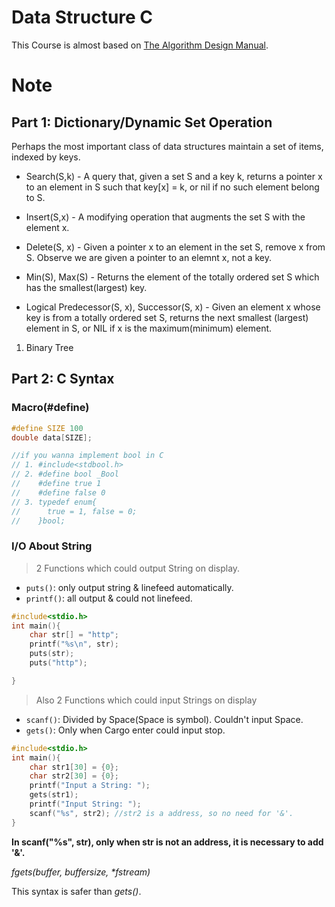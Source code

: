 # Data Structure C

This Course is almost based on [The Algorithm Design Manual](https://www3.cs.stonybrook.edu/~skiena/373/videos/).


# Note

## Part 1: Dictionary/Dynamic Set Operation

Perhaps the most important class of data structures maintain a set of items, indexed by keys.

- Search(S,k) - A query that, given a set S and a key k, returns a pointer x to an element in S such that key[x] = k, or nil if no such element belong to S.

- Insert(S,x) - A modifying operation that augments the set S with the element x.

- Delete(S, x) - Given a pointer x to an element in the set S, remove x from S. Observe we are given a pointer to an elemnt x, not a key.

- Min(S), Max(S) - Returns the element of the totally ordered set S which has the smallest(largest) key.

- Logical Predecessor(S, x), Successor(S, x) - Given an element x whose key is from a totally ordered set S, returns the next smallest (largest) element in S, or NIL if x is the maximum(minimum) element.

1. Binary Tree



## Part 2: C Syntax

### Macro(#define)

```c
#define SIZE 100
double data[SIZE];

//if you wanna implement bool in C
// 1. #include<stdbool.h>
// 2. #define bool _Bool
//    #define true 1
//    #define false 0
// 3. typedef enum{
//      true = 1, false = 0;
//    }bool;
```

### I/O About String

> 2 Functions which could output String on display.

- ```puts()```: only output string & linefeed automatically.
- ```printf()```: all output & could not linefeed.

```c
#include<stdio.h>
int main(){
    char str[] = "http";
    printf("%s\n", str);
    puts(str);
    puts("http");

}
```

> Also 2 Functions which could input Strings on display

- ```scanf()```: Divided by Space(Space is symbol). Couldn't input Space.
- ```gets()```: Only when Cargo enter could input stop.

```c
#include<stdio.h>
int main(){
    char str1[30] = {0};
    char str2[30] = {0};
    printf("Input a String: ");
    gets(str1);
    printf("Input String: ");
    scanf("%s", str2); //str2 is a address, so no need for '&'.
}
```

**In scanf("%s", str), only when str is not an address, it is necessary to add '&'.**

*fgets(buffer, buffersize, \*fstream)*

This syntax is safer than *gets()*.